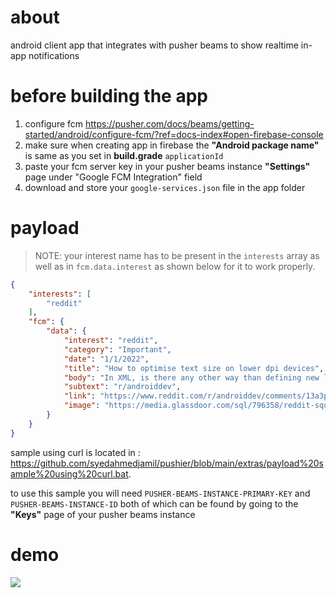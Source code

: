 # about
android client app that integrates with pusher beams to show realtime in-app notifications

#  before building the app
1. configure fcm https://pusher.com/docs/beams/getting-started/android/configure-fcm/?ref=docs-index#open-firebase-console
2. make sure when creating app in firebase the **"Android package name"** is same as you set in **build.grade** `applicationId`
3. paste your fcm server key in your pusher beams instance **"Settings"** page under "Google FCM Integration" field
4. download and store your `google-services.json` file in the app folder
# payload
> NOTE: your interest name has to be present in the `interests` array as well as in `fcm.data.interest` as shown below for it to work properly.
```json
{
    "interests": [
        "reddit"
    ],
    "fcm": {
        "data": {
            "interest": "reddit",
            "category": "Important",
            "date": "1/1/2022",
            "title": "How to optimise text size on lower dpi devices",
            "body": "In XML, is there any other way than defining new layouts files for different dpi devices just to handle text sizes as it completely messes up the entire layout if not handled properly?",
            "subtext": "r/androiddev",
            "link": "https://www.reddit.com/r/androiddev/comments/13a3p1c/how_to_optimise_text_size_on_lower_dpi_devices",
            "image": "https://media.glassdoor.com/sql/796358/reddit-squarelogo-1490630845152.png"
        }
    }
}
```
sample using curl is located in : https://github.com/syedahmedjamil/pushier/blob/main/extras/payload%20sample%20using%20curl.bat.

to use this sample you will need `PUSHER-BEAMS-INSTANCE-PRIMARY-KEY` and `PUSHER-BEAMS-INSTANCE-ID` both of which can be found by going to the **"Keys"** page of your pusher beams instance
# demo
![](https://github.com/syedahmedjamil/pushier/blob/main/extras/demo.gif)
